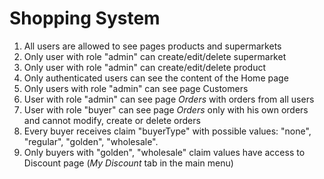 # Shopping System

1. All users are allowed to see pages products and supermarkets
1. Only user with role "admin" can create/edit/delete supermarket
1. Only user with role "admin" can create/edit/delete product
1. Only authenticated users can see the content of the Home page
1. Only users with role "admin" can see page Customers
1. User with role "admin" can see page *Orders* with orders from all users
1. User with role "buyer" can see page *Orders* only with his own orders and cannot modify, create or delete orders
1. Every buyer receives claim "buyerType" with possible values: "none", "regular", "golden", "wholesale".
1. Only buyers with "golden", "wholesale" claim values have access to Discount page (*My Discount* tab in the main menu)
